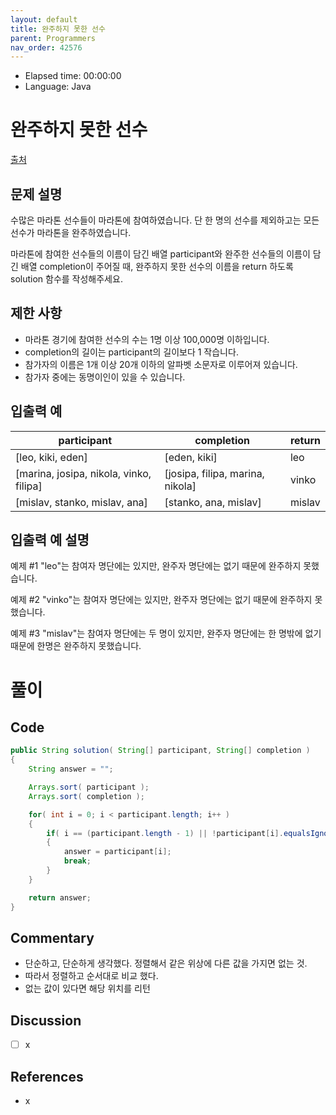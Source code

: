```yaml
---
layout: default
title: 완주하지 못한 선수
parent: Programmers
nav_order: 42576
---
```


- Elapsed time: 00:00:00
- Language: Java

<!-- 문제 -->
# 완주하지 못한 선수

[출처](https://programmers.co.kr/learn/courses/30/lessons/42576?language=java)

## 문제 설명

수많은 마라톤 선수들이 마라톤에 참여하였습니다. 단 한 명의 선수를 제외하고는 모든 선수가 마라톤을 완주하였습니다.

마라톤에 참여한 선수들의 이름이 담긴 배열 participant와 완주한 선수들의 이름이 담긴 배열 completion이 주어질 때, 완주하지 못한 선수의 이름을 return 하도록 solution 함수를 작성해주세요.

## 제한 사항

- 마라톤 경기에 참여한 선수의 수는 1명 이상 100,000명 이하입니다.
- completion의 길이는 participant의 길이보다 1 작습니다.
- 참가자의 이름은 1개 이상 20개 이하의 알파벳 소문자로 이루어져 있습니다.
- 참가자 중에는 동명이인이 있을 수 있습니다.

## 입출력 예

| participant                             | completion                       | return |
| --------------------------------------- | -------------------------------- | ------ |
| [leo, kiki, eden]                       | [eden, kiki]                     | leo    |
| [marina, josipa, nikola, vinko, filipa] | [josipa, filipa, marina, nikola] | vinko  |
| [mislav, stanko, mislav, ana]           | [stanko, ana, mislav]            | mislav |

## 입출력 예 설명

예제 #1
"leo"는 참여자 명단에는 있지만, 완주자 명단에는 없기 때문에 완주하지 못했습니다.

예제 #2
"vinko"는 참여자 명단에는 있지만, 완주자 명단에는 없기 때문에 완주하지 못했습니다.

예제 #3
"mislav"는 참여자 명단에는 두 명이 있지만, 완주자 명단에는 한 명밖에 없기 때문에 한명은 완주하지 못했습니다.

<!-- 풀이 -->
# 풀이

## Code

``` java
public String solution( String[] participant, String[] completion )
{
    String answer = "";

    Arrays.sort( participant );
    Arrays.sort( completion );

    for( int i = 0; i < participant.length; i++ )
    {
        if( i == (participant.length - 1) || !participant[i].equalsIgnoreCase( completion[i] ))
        {
            answer = participant[i];
            break;
        }
    }

    return answer;
}
```

## Commentary

- 단순하고, 단순하게 생각했다. 정렬해서 같은 위상에 다른 값을 가지면 없는 것.
- 따라서 정렬하고 순서대로 비교 했다.
- 없는 값이 있다면 해당 위치를 리턴

## Discussion

- [ ] x

## References
- x